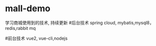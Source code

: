 # mall-demo

学习商城使用到的技术, 持续更新
#后台技术
spring cloud, mybatis,mysql8，redis,rabbit mq

#前台技术
vue2, vue-cli,nodejs

